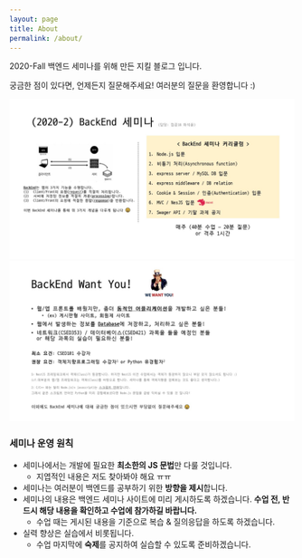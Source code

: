 ```yaml
---
layout: page
title: About
permalink: /about/
---
```


2020-Fall 백엔드 세미나를 위해 만든 지킬 블로그 입니다.

궁금한 점이 있다면, 언제든지 질문해주세요! 여러분의 질문을 환영합니다 :)

![](/assets/img/curriculum1.jpg)
![](/assets/img/curriculum2.jpg)


### 세미나 운영 원칙
- 세미나에서는 개발에 필요한 **최소한의 JS 문법**만 다룰 것입니다.
  - 지엽적인 내용은 저도 찾아봐야 해요 ㅠㅠ
- 세미나는 여러분이 백엔드를 공부하기 위한 **방향을 제시**합니다.
- 세미나의 내용은 백엔드 세미나 사이트에 미리 게시하도록 하겠습니다. **수업 전, 반드시 해당 내용을 확인하고 수업에 참가하길 바랍니다.**
  - 수업 때는 게시된 내용을 기준으로 복습 & 질의응답을 하도록 하겠습니다.
- 실력 향상은 실습에서 비롯됩니다.
  - 수업 마지막에 **숙제**를 공지하여 실습할 수 있도록 준비하겠습니다.
